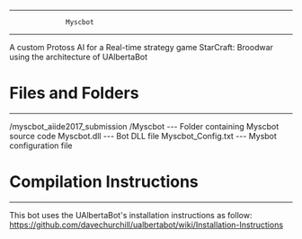 -----------------------------------------------------------
                  Myscbot
-----------------------------------------------------------
A custom Protoss AI for a Real-time strategy game StarCraft: Broodwar using the architecture of UAlbertaBot


# Files and Folders
---------------------
/myscbot_aiide2017_submission
	/Myscbot	        --- Folder containing Myscbot source code
     	Myscbot.dll		--- Bot DLL file
	Myscbot_Config.txt	--- Mysbot configuration file


# Compilation Instructions
---------------------------
This bot uses the UAlbertaBot's installation instructions as follow: https://github.com/davechurchill/ualbertabot/wiki/Installation-Instructions
